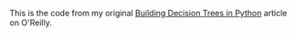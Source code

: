 This is the code from my original [Building Decision Trees in Python][1] article on O'Reilly.

[1]: http://www.onlamp.com/pub/a/python/2006/02/09/ai_decision_trees.html